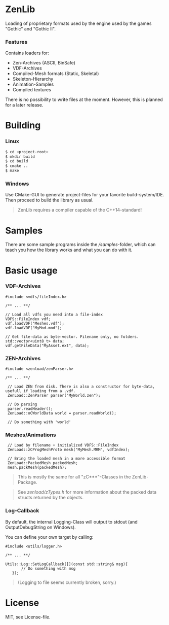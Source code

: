 # ZenLib
Loading of proprietary formats used by the engine used by the games "Gothic" and "Gothic II".

### Features
Contains loaders for:
 - Zen-Archives (ASCII, BinSafe)
 - VDF-Archives
 - Compiled-Mesh formats (Static, Skeletal)
 - Skeleton-Hierarchy
 - Animation-Samples
 - Compiled textures

There is no possibility to write files at the moment. However, this is planned for a later release.

# Building
### Linux
```sh
$ cd <project-root>
$ mkdir build
$ cd build
$ cmake ..
$ make
```
### Windows
Use CMake-GUI to generate project-files for your favorite build-system/IDE. Then proceed to build the library as usual.

> ZenLib requires a compiler capable of the C++14-standard!

# Samples
There are some sample programs inside the */samples*-folder, which can teach you how the library works and what you can do with it.

# Basic usage
### VDF-Archives
```
#include <vdfs/fileIndex.h>

/** ... **/

// Load all vdfs you need into a file-index
VDFS::FileIndex vdf;
vdf.loadVDF("Meshes.vdf");
vdf.loadVDF("MyMod.mod");

// Get file-data as byte-vector. Filename only, no folders.
std::vector<uint8_t> data;
vdf.getFileData("MyAsset.ext", data);
```

### ZEN-Archives
```
#include <zenload/zenParser.h>

/** ... **/

 // Load ZEN from disk. There is also a constructor for byte-data, usefull if loading from a .vdf.
 ZenLoad::ZenParser parser("MyWorld.zen");
 
 // Do parsing
 parser.readHeader();
 ZenLoad::oCWorldData world = parser.readWorld();
 
 // Do something with 'world'
```

### Meshes/Animations
```
 // Load by filename + initialized VDFS::FileIndex
 ZenLoad::zCProgMeshProto mesh("MyMesh.MRM", vdfIndex);

 // Bring the loaded mesh in a more accessible format
 ZenLoad::PackedMesh packedMesh;
 mesh.packMesh(packedMesh);
```
> This is mostly the same for all "zC***"-Classes in the ZenLib-Package.

> See *zenload/zTypes.h* for more information about the packed data structs returned by the objects.

### Log-Callback
By default, the internal Logging-Class will output to stdout (and OutputDebugString on Windows).

You can define your own target by calling:
```
#include <utils/logger.h>

/** ... **/

Utils::Log::SetLogCallback([](const std::string& msg){
       // Do something with msg
   });
```

> (Logging to file seems currently broken, sorry.)

# License
MIT, see License-file.
